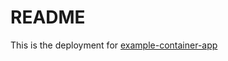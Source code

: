 # README

This is the deployment for [example-container-app](https://github.com/MonicaG/example-container-app)